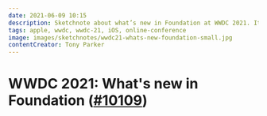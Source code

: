 ```yaml
---
date: 2021-06-09 10:15
description: Sketchnote about what’s new in Foundation at WWDC 2021. It shows news about internationalization and localization improvements, in detail Attributed String, Formatters and Automatic Grammar Agreement.
tags: apple, wwdc, wwdc-21, iOS, online-conference
image: images/sketchnotes/wwdc21-whats-new-foundation-small.jpg
contentCreator: Tony Parker
---
```


# WWDC 2021: What's new in Foundation ([#10109](https://developer.apple.com/videos/play/wwdc2021/10109/))
